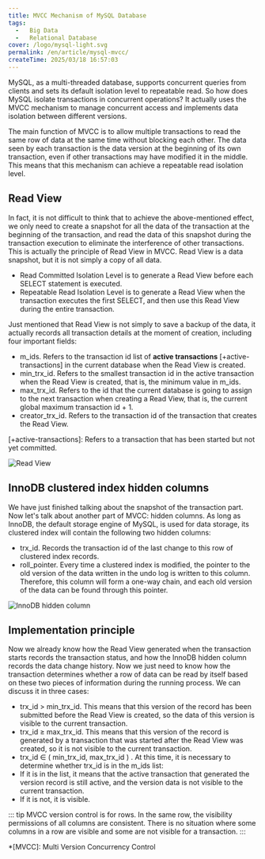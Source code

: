 ```yaml
---
title: MVCC Mechanism of MySQL Database
tags:
  -   Big Data
  -   Relational Database
cover: /logo/mysql-light.svg
permalink: /en/article/mysql-mvcc/
createTime: 2025/03/18 16:57:03
---
```

MySQL, as a multi-threaded database, supports concurrent queries from clients and sets its default isolation level to repeatable read. So how does MySQL isolate transactions in concurrent operations? It actually uses the MVCC mechanism to manage concurrent access and implements data isolation between different versions.
<!-- more -->

The main function of MVCC is to allow multiple transactions to read the same row of data at the same time without blocking each other. The data seen by each transaction is the data version at the beginning of its own transaction, even if other transactions may have modified it in the middle. This means that this mechanism can achieve a repeatable read isolation level.

## Read View
In fact, it is not difficult to think that to achieve the above-mentioned effect, we only need to create a snapshot for all the data of the transaction at the beginning of the transaction, and read the data of this snapshot during the transaction execution to eliminate the interference of other transactions. This is actually the principle of Read View in MVCC. Read View is a data snapshot, but it is not simply a copy of all data.
-   Read Committed Isolation Level is to generate a Read View before each SELECT statement is executed.
-   Repeatable Read Isolation Level is to generate a Read View when the transaction executes the first SELECT, and then use this Read View during the entire transaction.

Just mentioned that Read View is not simply to save a backup of the data, it actually records all transaction details at the moment of creation, including four important fields:
-   m_ids. Refers to the transaction id list of **active transactions** [+active-transactions] in the current database when the Read View is created.
-   min_trx_id. Refers to the smallest transaction id in the active transaction when the Read View is created, that is, the minimum value in m_ids.
-   max_trx_id. Refers to the id that the current database is going to assign to the next transaction when creating a Read View, that is, the current global maximum transaction id + 1.
-   creator_trx_id. Refers to the transaction id of the transaction that creates the Read View.

[+active-transactions]: Refers to a transaction that has been started but not yet committed.

![Read View](/illustration/mvcc-read-view.png)

## InnoDB clustered index hidden columns
We have just finished talking about the snapshot of the transaction part. Now let's talk about another part of MVCC: hidden columns. As long as InnoDB, the default storage engine of MySQL, is used for data storage, its clustered index will contain the following two hidden columns:
-   trx_id. Records the transaction id of the last change to this row of clustered index records.
-   roll_pointer. Every time a clustered index is modified, the pointer to the old version of the data written in the undo log is written to this column. Therefore, this column will form a one-way chain, and each old version of the data can be found through this pointer.

![InnoDB hidden column](/illustration/mvcc-innodb-hidden-cols.png)

## Implementation principle
Now we already know how the Read View generated when the transaction starts records the transaction status, and how the InnoDB hidden column records the data change history. Now we just need to know how the transaction determines whether a row of data can be read by itself based on these two pieces of information during the running process. We can discuss it in three cases:
-   trx_id > min_trx_id. This means that this version of the record has been submitted before the Read View is created, so the data of this version is visible to the current transaction.
-   trx_id $\geq$ max_trx_id. This means that this version of the record is generated by a transaction that was started after the Read View was created, so it is not visible to the current transaction.
-   trx_id $\in$ ( min_trx_id, max_trx_id ) . At this time, it is necessary to determine whether trx_id is in the m_ids list:
  -   If it is in the list, it means that the active transaction that generated the version record is still active, and the version data is not visible to the current transaction.
  -   If it is not, it is visible.

::: tip MVCC version control is for rows. In the same row, the visibility permissions of all columns are consistent. There is no situation where some columns in a row are visible and some are not visible for a transaction.
:::

*[MVCC]: Multi Version Concurrency Control
